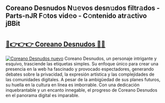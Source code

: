 ## Coreano Desnudos N𝚞𝚎vos desn𝚞dos filtr𝚊dos - Parts-nJR F𝚘tos vid𝚎o - C𝚘ntenido atr𝚊ctivo jBBit

# <h2><a href="http://mbb29c4.tromn.icu/?c=Coreano+Desnudos">🔗👉👉👉 Coreano Desnudos 🔗🔗</a></h2>

[![Coreano Desnudos nuevo](https://i.imgur.com/pEAQMta.gif)](http://mbb29c4.tromn.icu/?c=Coreano+Desnudos)
Coreano Desnudos, un personaje intrigante y esquivo, trasciende las etiquetas simples. Su enfoque único para crear una presencia en la web ha fascinado y provocado espectadores, generando debates sobre la privacidad, la expresión artística y las complejidades de las comunidades digitales. A pesar de la ambigüedad de sus planes futuros, su huella en la cultura en línea es imborrable. Con una dedicación inquebrantable y un encanto innegable, el progreso de Coreano Desnudos en el panorama digital es imparable.
